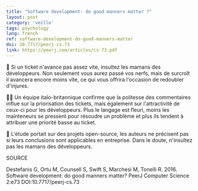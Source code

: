 ```yaml
---
title: "Software development: do good manners matter ?"
layout: post
category: 'veille'
tags: psychology
lang: french
ref: software-development-do-good-manners-matter
doi: 10.7717/peerj-cs.73
link: https://peerj.com/articles/cs-73.pdf
---
```


🙊 Si un ticket n'avance pas assez vite, insultez les mamans des développeurs. Non seulement vous aurez passé vos nerfs, mais de surcroît il avancera encore moins vite, ce qui vous offrira l'occasion de redoubler d'injures.

🎩🤌 Un équipe italo-britannique confirme que la politesse des commentaires influe sur la priorisation des tickets, mais également sur l'attractivité de ceux-ci pour les développeurs. Plus le langage est fleuri, moins les mainteneurs se pressent pour résoudre un problème et plus ils tendent à attribuer une priorité basse au ticket.

🤰 L'étude portait sur des projets open-source, les auteurs ne précisent pas si leurs conclusions sont applicables en entreprise. Dans le doute, n'insultez pas les mamans des développeurs.

SOURCE

Destefanis G, Ortu M, Counsell S, Swift S, Marchesi M, Tonelli R. 2016. Software development: do good manners matter? PeerJ Computer Science 2:e73 DOI:10.7717/peerj-cs.73
